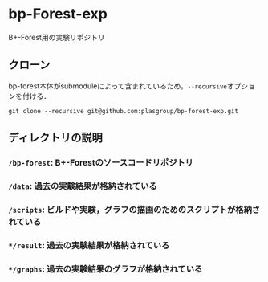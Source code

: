 # bp-Forest-exp
B+-Forest用の実験リポジトリ
## クローン
bp-forest本体がsubmoduleによって含まれているため，`--recursive`オプションを付ける．

```git clone --recursive git@github.com:plasgroup/bp-forest-exp.git```
## ディレクトリの説明
### ```/bp-forest```: B+-Forestのソースコードリポジトリ
### ```/data```: 過去の実験結果が格納されている
### ```/scripts```: ビルドや実験，グラフの描画のためのスクリプトが格納されている
### ```*/result```: 過去の実験結果が格納されている
### ```*/graphs```: 過去の実験結果のグラフが格納されている
